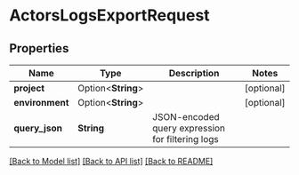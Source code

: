 # ActorsLogsExportRequest

## Properties

Name | Type | Description | Notes
------------ | ------------- | ------------- | -------------
**project** | Option<**String**> |  | [optional]
**environment** | Option<**String**> |  | [optional]
**query_json** | **String** | JSON-encoded query expression for filtering logs | 

[[Back to Model list]](../README.md#documentation-for-models) [[Back to API list]](../README.md#documentation-for-api-endpoints) [[Back to README]](../README.md)


